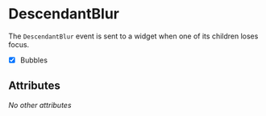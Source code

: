 # DescendantBlur

The `DescendantBlur` event is sent to a widget when one of its children loses focus.

- [x] Bubbles

## Attributes

_No other attributes_

